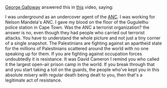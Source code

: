 [George Galloway](https://askpalestine.info/users/George%20Galloway) answered this in [this](https://youtu.be/IIHtjH6UkBk?si=OVRLo68dTlsqyne2&t=648) video, saying:

I was underground as an undercover agent of the [ANC](https://en.wikipedia.org/wiki/African_National_Congress). I was working for Nelson Mandela's ANC. I gave my blood on the floor of the Gugulethu police station in Cape Town. Was the ANC a terrorist organization? the answer is no, even though they had people who carried out terrorist attacks. You have to understand the whole picture and not just a tiny corner of a single snapshot. The Palestinians are fighting against an apartheid state for the millions of Palestinians scattered around the world with no one speaking up for them. If you are fighting against occupation forces undoubtedly it is resistance. It was David Cameron I remind you who called it the largest open-air prison camp in the world. If you break through that and you start taking a toll on the guards, the people who've kept you in this absolute misery with regular death being dealt to you, then that's a legitimate act of resistance.
